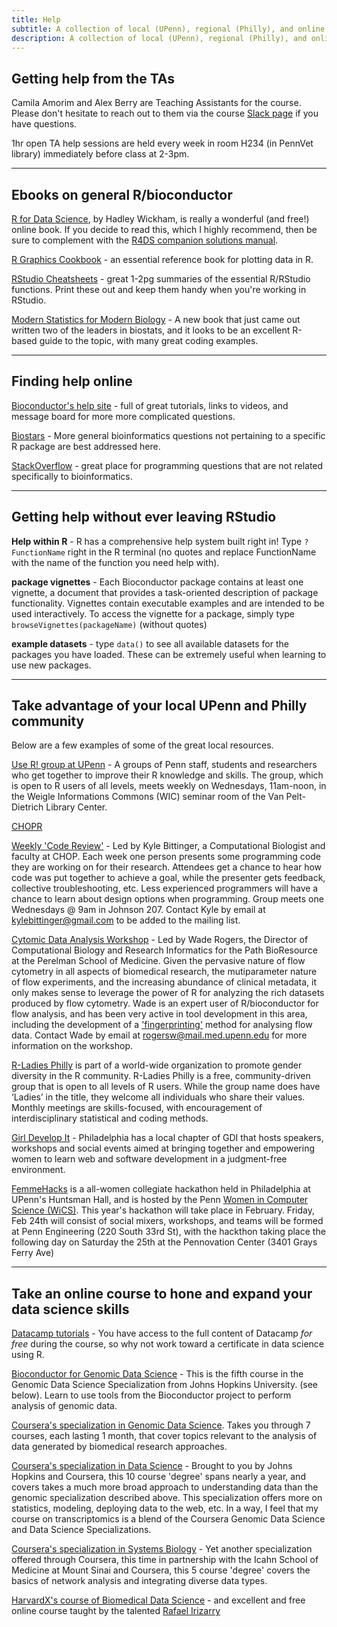 ```yaml
---
title: Help
subtitle: A collection of local (UPenn), regional (Philly), and online places where you can go to learn more about using R/bioconductor.
description: A collection of local (UPenn), regional (Philly), and online places where you can go to learn more about using R/bioconductor.
---
```



## Getting help from the TAs

Camila Amorim and Alex Berry are Teaching Assistants for the course.  Please don't hesitate to reach out to them via the course [Slack page](https://join.slack.com/t/diytranscriptomics/shared_invite/enQtNDE1MTI2MzY2MDY5LWMxOWI2YWE5YmVjM2ZkMjM1ZjYxNTdkOWRkM2ZlNGI0OTYzMWQ2NDRmMjRjMTBhNTVkZjdjZTBkODI0ODFlNmY) if you have questions.

1hr open TA help sessions are held every week in room H234 (in PennVet library) immediately before class at 2-3pm.   

-----------------------------

## Ebooks on general R/bioconductor

[R for Data Science](http://r4ds.had.co.nz/), by Hadley Wickham, is really a wonderful (and free!) online book.  If you decide to read this, which I highly recommend, then be sure to complement with the [R4DS companion solutions manual](https://jrnold.github.io/r4ds-exercise-solutions/).

[R Graphics Cookbook](http://hdl.library.upenn.edu/1017.12/1675994) - an essential reference book for plotting data in R.

[RStudio Cheatsheets](http://DIYtranscriptomics.github.io/Reading/files/Cheatsheets_2019.pdf) - great 1-2pg summaries of the essential R/RStudio functions.  Print these out and keep them handy when you're working in RStudio.

[Modern Statistics for Modern Biology](http://web.stanford.edu/class/bios221/book/) - A new book that just came out written two of the leaders in biostats, and it looks to be an excellent R-based guide to the topic, with many great coding examples.

-----------------------------

## Finding help online 
 
[Bioconductor's help site](http://www.bioconductor.org/help/) - full of great tutorials, links to videos, and  message board for more more complicated questions. 

[Biostars](https://www.biostars.org/) - More general bioinformatics questions not pertaining to a specific R package are best addressed here. 

[StackOverflow](http://stackoverflow.com/) - great place for programming questions that are not related specifically to bioinformatics.


-----------------------------

## Getting help without ever leaving RStudio

**Help within R** - R has a comprehensive help system built right in! Type ```?FunctionName``` right in the R terminal (no quotes and replace FunctionName with the name of the function you need help with).  

**package vignettes** - Each Bioconductor package contains at least one vignette, a document that provides a task-oriented description of package functionality. Vignettes contain executable examples and are intended to be used interactively.  To access the vignette for a package, simply type ```browseVignettes(packageName)``` (without quotes)

**example datasets** - type ```data()``` to see all available datasets for the packages you have loaded.  These can be extremely useful when learning to use new packages.

-----------------------------


## Take advantage of your local UPenn and Philly community

Below are a few examples of some of the great local resources. 

[Use R! group at UPenn](https://pennusergroup.wordpress.com) - A groups of Penn staff, students and researchers who get together to improve their R knowledge and skills.  The group, which is open to R users of all levels, meets weekly on Wednesdays, 11am-noon, in the Weigle Informations Commons (WIC) seminar room of the Van Pelt-Dietrich Library Center.

[CHOPR]()

[Weekly 'Code Review'](https://groups.google.com/forum/?hl=en#!forum/bushmancode) - Led by Kyle Bittinger, a Computational Biologist and faculty at CHOP.  Each week one person presents some programming code they are working on for their research.  Attendees get a chance to hear how code was put together to achieve a goal, while the presenter gets feedback, collective troubleshooting, etc.  Less experienced programmers will have a chance to learn about design options when programming.  Group meets one Wednesdays @ 9am in Johnson 207.  Contact Kyle by email at <kylebittinger@gmail.com> to be added to the mailing list.

[Cytomic Data Analysis Workshop](http://pathbio.med.upenn.edu/gs/cytomics/) - Led by Wade Rogers, the Director of Computational Biology and Research Informatics for the Path BioResource at the Perelman School of Medicine.  Given the pervasive nature of flow cytometry in all aspects of biomedical research, the mutiparameter nature of flow experiments, and the increasing abundance of clinical metadata, it only makes sense to leverage the power of R for analyzing the rich datasets produced by flow cytometry.  Wade is an expert user of R/bioconductor for flow analysis, and has been very active in tool development in this area, including the development of a ['fingerprinting'](https://www.bioconductor.org/packages/release/bioc/vignettes/flowFP/inst/doc/flowFP_HowTo.pdf) method for analysing flow data.  Contact Wade by email at <rogersw@mail.med.upenn.edu> for more information on the workshop.

[R-Ladies Philly](http://rladiesphilly.org/) is part of a world-wide organization to promote gender diversity in the R community.  R-Ladies Philly is a free, community-driven group that is open to all levels of R users. While the group name does have ‘Ladies’ in the title, they welcome all individuals who share their values.  Monthly meetings are skills-focused, with encouragement of interdisciplinary statistical and coding methods.

[Girl Develop It](https://www.girldevelopit.com/chapters/philadelphia) - Philadelphia has a local chapter of GDI that hosts speakers, workshops and social events aimed at bringing together and empowering women to learn web and software development in a judgment-free environment.  

[FemmeHacks](http://femmehacks.io/) is a all-women collegiate hackathon held in Philadelphia at UPenn's Huntsman Hall, and is hosted by the Penn [Women in Computer Science (WiCS)](www.seas.upenn.edu/~wics).  This year's hackathon will take place in February.  Friday, Feb 24th will consist of social mixers, workshops, and teams will be formed at Penn Engineering (220 South 33rd St), with the hackthon taking place the following day on Saturday the 25th at the Pennovation Center (3401 Grays Ferry Ave)

-----------------------------

## Take an online course to hone and expand your data science skills

[Datacamp tutorials](https://www.datacamp.com) - You have access to the full content of Datacamp *for free* during the course, so why not work toward a certificate in data science using R.

[Bioconductor for Genomic Data Science](https://www.coursera.org/course/genbioconductor) - This is the fifth course in the Genomic Data Science Specialization from Johns Hopkins University. (see below).  Learn to use tools from the Bioconductor project to perform analysis of genomic data. 

[Coursera's specialization in Genomic Data Science](https://www.coursera.org/specializations/genomics?utm_medium=courseDescripTop). Takes you through 7 courses, each lasting 1 month, that cover topics relevant to the analysis of data generated by biomedical research approaches.  

[Coursera's specialization in Data Science](http://bit.ly/1NLDqnn) - Brought to you by Johns Hopkins and Coursera, this 10 course 'degree' spans nearly a year, and covers takes a much more broad approach to understanding data than the genomic specialization described above.  This specialization offers more on statistics, modeling, deploying data to the web, etc.  In a way, I feel that my course on transcriptomics is a blend of the Coursera Genomic Data Science and Data Science Specializations.

[Coursera's specialization in Systems Biology](https://www.coursera.org/specialization/systemsbiology/6?utm_medium=courseDescripTop) - Yet another specialization offered through Coursera, this time in partnership with the Icahn School of Medicine at Mount Sinai and Coursera, this 5 course 'degree' covers the basics of network analysis and integrating diverse data types.

[HarvardX's course of Biomedical Data Science](rafalab.github.io/pages/harvardx.html) - and excellent and free online course taught by the talented [Rafael Irizarry](http://rafalab.dfci.harvard.edu/)